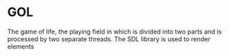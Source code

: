 # GOL
The game of life, the playing field in which is divided into two parts and is processed by two separate threads. The SDL library is used to render elements
